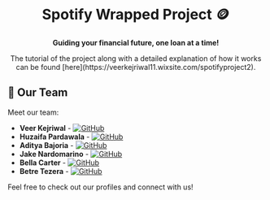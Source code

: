 <div align="center">
  <br>
  <h1>Spotify Wrapped Project 🪙</h1>
  <strong>Guiding your financial future, one loan at a time!</strong>
</div>

<p align="center">
 The tutorial of the project along with a detailed explanation of how it works can be found [here](https://veerkejriwal11.wixsite.com/spotifyproject2).
</p>


## 🚀 Our Team

Meet our team:

- **Veer Kejriwal** - [![GitHub](https://img.shields.io/badge/GitHub-FarzadAshfak-blue?logo=github&style=flat-square)](https://github.com/farzadashfak)
- **Huzaifa Pardawala** - [![GitHub](https://img.shields.io/badge/GitHub-HuzaifahP7-blue?logo=github&style=flat-square)](https://github.com/huzaifahp7)
- **Aditya Bajoria** - [![GitHub](https://img.shields.io/badge/GitHub-BajoAdi-blue?logo=github&style=flat-square)](https://github.com/Bajo-Adi)
- **Jake Nardomarino** - [![GitHub](https://img.shields.io/badge/GitHub-BajoAdi-blue?logo=github&style=flat-square)](https://github.com/jakenardomarino)
- **Bella Carter** - [![GitHub](https://img.shields.io/badge/GitHub-BajoAdi-blue?logo=github&style=flat-square)](https://github.com/bellacarter)
- **Betre Tezera** - [![GitHub](https://img.shields.io/badge/GitHub-BajoAdi-blue?logo=github&style=flat-square)](https://github.com/IBetreI)

Feel free to check out our profiles and connect with us!

